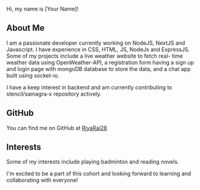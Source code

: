 Hi, my name is [Your Name]!

## About Me
I am a passionate developer currently working on NodeJS, NextJS and Javascript. I have experience in CSS, HTML, JS, NodeJs and ExpressJS. Some of my projects include a live weather website to fetch real-
time weather data using OpenWeather-API, a registration form having a sign up and login page with mongoDB database to store the data, and a chat app built using socket-io. 

I have a keep interest in backend and am currently contributing to stencil/samagra-x repository actively. 

## GitHub
You can find me on GitHub at [RiyaRaj28](www.github.com/RiyaRaj28)

## Interests
Some of my interests include playing badminton and reading novels. 

I'm excited to be a part of this cohort and looking forward to learning and collaborating with everyone!
